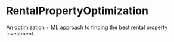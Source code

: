 # RentalPropertyOptimization
An optimization + ML approach to finding the best rental property investment.

